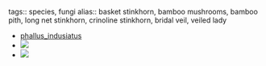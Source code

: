 tags:: species, fungi
alias:: basket stinkhorn, bamboo mushrooms, bamboo pith, long net stinkhorn, crinoline stinkhorn, bridal veil, veiled lady

- [phallus_indusiatus](https://en.wikipedia.org/wiki/Phallus_indusiatus)
- ![](https://peach-geographical-bat-397.mypinata.cloud/ipfs/bafybeih2wuvekn2elh36xjhscxjb2zmulknz3ripn6gejnxfsirhpdtxeu)
- ![](https://peach-geographical-bat-397.mypinata.cloud/ipfs/bafkreib37ykt7iq6q4hkmo5izdhehxyleobfp2znr445i4a7bvj7pbtesm)